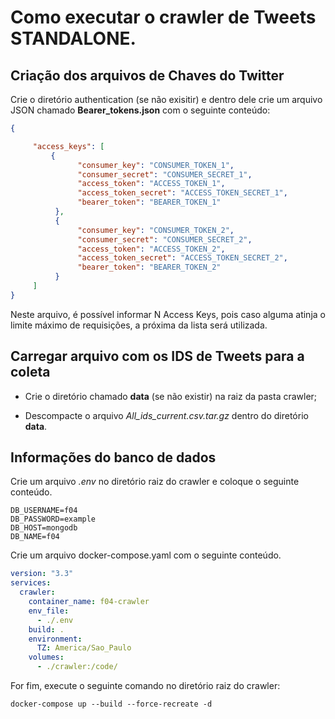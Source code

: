 # Como executar o crawler de Tweets STANDALONE.

## Criação dos arquivos de Chaves do Twitter

Crie o diretório authentication (se não exisitir) e dentro dele crie um arquivo JSON chamado **Bearer_tokens.json** com o seguinte conteúdo:

```json
{ 

     "access_keys": [
         {
               "consumer_key": "CONSUMER_TOKEN_1",
               "consumer_secret": "CONSUMER_SECRET_1",
               "access_token": "ACCESS_TOKEN_1",
               "access_token_secret": "ACCESS_TOKEN_SECRET_1",
               "bearer_token": "BEARER_TOKEN_1"
          },
          {
               "consumer_key": "CONSUMER_TOKEN_2",
               "consumer_secret": "CONSUMER_SECRET_2",
               "access_token": "ACCESS_TOKEN_2",
               "access_token_secret": "ACCESS_TOKEN_SECRET_2",
               "bearer_token": "BEARER_TOKEN_2"
          }
     ]
}

```

Neste arquivo, é possível informar N Access Keys, pois caso alguma atinja o limite máximo de requisições, a próxima da lista será utilizada.

## Carregar arquivo com os IDS de Tweets para a coleta

- Crie o diretório chamado **data** (se não existir) na raiz da pasta crawler;

- Descompacte o arquivo *All_ids_current.csv.tar.gz* dentro do diretório **data**.

## Informações do banco de dados

Crie um arquivo *.env*  no diretório raiz do crawler e coloque o seguinte conteúdo.

```
DB_USERNAME=f04
DB_PASSWORD=example
DB_HOST=mongodb
DB_NAME=f04
```

Crie um arquivo docker-compose.yaml com o seguinte conteúdo.

```yaml
version: "3.3"
services:
  crawler:
    container_name: f04-crawler
    env_file:
      - ./.env
    build: .
    environment:
      TZ: America/Sao_Paulo
    volumes:
      - ./crawler:/code/
```

For fim, execute o seguinte comando no diretório raiz do crawler:

```shell
docker-compose up --build --force-recreate -d
```
